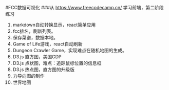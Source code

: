 #FCC数据可视化
###从 https://www.freecodecamp.cn/ 学习前端，第二阶段练习

1. markdown自动转换显示，react简单应用
2. fcc排名，刷新列表。
3. 保存菜谱，数据本地。
4. Game of Life游戏，react自动刷新
5. Dungeon Crawler Game，实现难点在随机地图的生成。
6. D3.js 直方图，美国GDP
7. D3.js 点状图，难点：追踪鼠标位置的信息框
8. D3.js 热点图，直方图的升级版
9. 	力导向图的制作
10. 世界地图